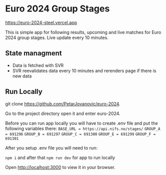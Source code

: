 # Euro 2024 Group Stages

https://euro-2024-steel.vercel.app

This is simple app for following results, upcoming and live matches for Euro 2024 group stages. Live update every 10 minutes.

## State managment

- Data is fetched with SVR
- SVR reevalidates data every 10 minutes and rerenders page if there is new data

## Run Locally

git clone https://github.com/PetarJovanovic/euro-2024.

Go to the project directory open it and enter euro-2024.

Before you can run app locally you will have to create .env file and put the following variables there:
`BASE_URL = https://api.nifs.no/stages/`
`GROUP_A = 691296`
`GROUP_B = 691297`
`GROUP_C = 691300`
`GROUP_E = 691299`
`GROUP_F = 691301`

After you setup .env file you will need to run:

`npm i` and after that
`npm run dev` for app to run locally

Open [http://localhost:3000](http://localhost:3000) to view it in your browser.
